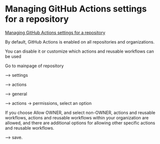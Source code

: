 # Managing GitHub Actions settings for a repository




[Managing GitHub Actions settings for a repository](https://docs.github.com/en/repositories/managing-your-repositorys-settings-and-features/enabling-features-for-your-repository/managing-github-actions-settings-for-a-repository)

By default, GitHub Actions is enabled on all repositories and organizations. 

You can disable it or customize which actions and reusable workflows can be used

Go to mainpage of repository

--> settings

--> actions

--> general

--> actions -> permissions, select an option

If you choose Allow OWNER, and select non-OWNER, actions and reusable workflows, actions and reusable workflows within your organization are allowed, and there are additional options for allowing other specific actions and reusable workflows.

--> save.

